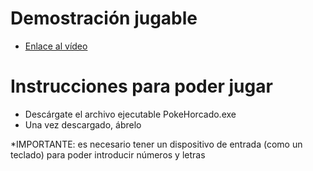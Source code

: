 # Demostración jugable
- [Enlace al vídeo](https://www.youtube.com/watch?v=-Pb5Q2kIIyk)
# Instrucciones para poder jugar
- Descárgate el archivo ejecutable PokeHorcado.exe
- Una vez descargado, ábrelo

*IMPORTANTE: es necesario tener un dispositivo de entrada (como un teclado) para poder introducir números y letras
